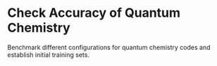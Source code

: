# Check Accuracy of Quantum Chemistry

Benchmark different configurations for quantum chemistry codes and establish initial training sets.
